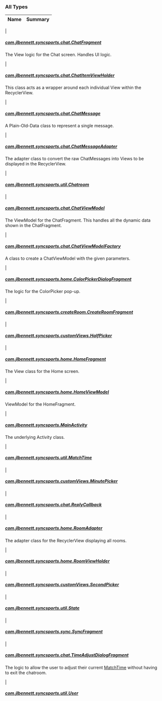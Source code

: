 

### All Types

| Name | Summary |
|---|---|
|

##### [com.jlbennett.syncsports.chat.ChatFragment](../com.jlbennett.syncsports.chat/-chat-fragment/index.md)

The View logic for the Chat screen. Handles UI logic.


|

##### [com.jlbennett.syncsports.chat.ChatItemViewHolder](../com.jlbennett.syncsports.chat/-chat-item-view-holder/index.md)

This class acts as a wrapper around each individual View within the RecyclerView.


|

##### [com.jlbennett.syncsports.chat.ChatMessage](../com.jlbennett.syncsports.chat/-chat-message/index.md)

A Plain-Old-Data class to represent a single message.


|

##### [com.jlbennett.syncsports.chat.ChatMessageAdapter](../com.jlbennett.syncsports.chat/-chat-message-adapter/index.md)

The adapter class to convert the raw ChatMessages into Views to be displayed in the RecyclerView.


|

##### [com.jlbennett.syncsports.util.Chatroom](../com.jlbennett.syncsports.util/-chatroom/index.md)


|

##### [com.jlbennett.syncsports.chat.ChatViewModel](../com.jlbennett.syncsports.chat/-chat-view-model/index.md)

The ViewModel for the ChatFragment. This handles all the dynamic data shown in the ChatFragment.


|

##### [com.jlbennett.syncsports.chat.ChatViewModelFactory](../com.jlbennett.syncsports.chat/-chat-view-model-factory/index.md)

A class to create a ChatViewModel with the given parameters.


|

##### [com.jlbennett.syncsports.home.ColorPickerDialogFragment](../com.jlbennett.syncsports.home/-color-picker-dialog-fragment/index.md)

The logic for the ColorPicker pop-up.


|

##### [com.jlbennett.syncsports.createRoom.CreateRoomFragment](../com.jlbennett.syncsports.create-room/-create-room-fragment/index.md)


|

##### [com.jlbennett.syncsports.customViews.HalfPicker](../com.jlbennett.syncsports.custom-views/-half-picker/index.md)


|

##### [com.jlbennett.syncsports.home.HomeFragment](../com.jlbennett.syncsports.home/-home-fragment/index.md)

The View class for the Home screen.


|

##### [com.jlbennett.syncsports.home.HomeViewModel](../com.jlbennett.syncsports.home/-home-view-model/index.md)

ViewModel for the HomeFragment.


|

##### [com.jlbennett.syncsports.MainActivity](../com.jlbennett.syncsports/-main-activity/index.md)

The underlying Activity class.


|

##### [com.jlbennett.syncsports.util.MatchTime](../com.jlbennett.syncsports.util/-match-time/index.md)


|

##### [com.jlbennett.syncsports.customViews.MinutePicker](../com.jlbennett.syncsports.custom-views/-minute-picker/index.md)


|

##### [com.jlbennett.syncsports.chat.ReplyCallback](../com.jlbennett.syncsports.chat/-reply-callback/index.md)


|

##### [com.jlbennett.syncsports.home.RoomAdapter](../com.jlbennett.syncsports.home/-room-adapter/index.md)

The adapter class for the RecyclerView displaying all rooms.


|

##### [com.jlbennett.syncsports.home.RoomViewHolder](../com.jlbennett.syncsports.home/-room-view-holder/index.md)


|

##### [com.jlbennett.syncsports.customViews.SecondPicker](../com.jlbennett.syncsports.custom-views/-second-picker/index.md)


|

##### [com.jlbennett.syncsports.util.State](../com.jlbennett.syncsports.util/-state/index.md)


|

##### [com.jlbennett.syncsports.sync.SyncFragment](../com.jlbennett.syncsports.sync/-sync-fragment/index.md)


|

##### [com.jlbennett.syncsports.chat.TimeAdjustDialogFragment](../com.jlbennett.syncsports.chat/-time-adjust-dialog-fragment/index.md)

The logic to allow the user to adjust their current [MatchTime](../com.jlbennett.syncsports.util/-match-time/index.md) without having to exit the chatroom.


|

##### [com.jlbennett.syncsports.util.User](../com.jlbennett.syncsports.util/-user/index.md)


